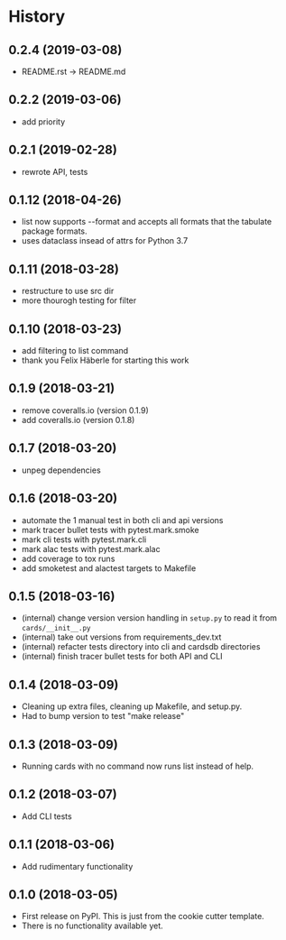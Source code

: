 History
=======

0.2.4 (2019-03-08)
------------------
- README.rst -> README.md

0.2.2 (2019-03-06)
------------------
- add priority

0.2.1 (2019-02-28)
------------------
- rewrote API, tests

0.1.12 (2018-04-26)
------------------
- list now supports --format and accepts all formats that the tabulate package
formats.
- uses dataclass insead of attrs for Python 3.7

0.1.11 (2018-03-28)
------------------
- restructure to use src dir
- more thourogh testing for filter

0.1.10 (2018-03-23)
------------------
- add filtering to list command
- thank you Felix Häberle for starting this work

0.1.9 (2018-03-21)
------------------
- remove coveralls.io (version 0.1.9)
- add coveralls.io (version 0.1.8)

0.1.7 (2018-03-20)
------------------
- unpeg dependencies

0.1.6 (2018-03-20)
------------------
- automate the 1 manual test in both cli and api versions
- mark tracer bullet tests with pytest.mark.smoke
- mark cli tests with pytest.mark.cli
- mark alac tests with pytest.mark.alac
- add coverage to tox runs
- add smoketest and alactest targets to Makefile

0.1.5 (2018-03-16)
------------------
- (internal) change version version handling in `setup.py` to read it from `cards/__init__.py`
- (internal) take out versions from requirements_dev.txt
- (internal) refacter tests directory into cli and cardsdb directories
- (internal) finish tracer bullet tests for both API and CLI

0.1.4 (2018-03-09)
------------------

-   Cleaning up extra files, cleaning up Makefile, and setup.py.
-   Had to bump version to test "make release"

0.1.3 (2018-03-09)
------------------

-   Running cards with no command now runs list instead of help.

0.1.2 (2018-03-07)
------------------

-   Add CLI tests

0.1.1 (2018-03-06)
------------------

-   Add rudimentary functionality

0.1.0 (2018-03-05)
------------------

-   First release on PyPI. This is just from the cookie cutter template.
-   There is no functionality available yet.
